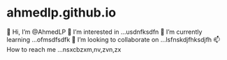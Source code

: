 # ahmedlp.github.io

👋 Hi, I’m @AhmedLP
👀 I’m interested in ...usdnfksdfn
🌱 I’m currently learning ...ofmsdfsdfk
💞️ I’m looking to collaborate on ...lsfnskdjfhksdjfh
📫 How to reach me ...nsxcbzxm,nv,zvn,zx

